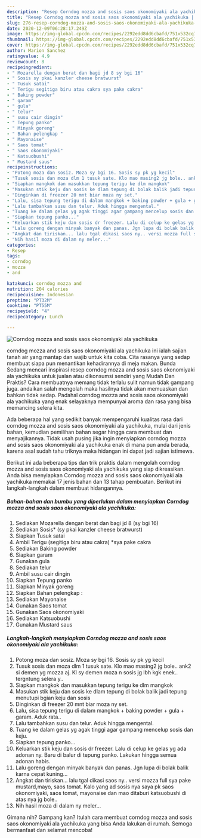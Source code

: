 ```yaml
---
description: "Resep Corndog mozza and sosis saos okonomiyaki ala yachikuka | Resep Bumbu Corndog mozza and sosis saos okonomiyaki ala yachikuka Yang Enak Dan Mudah"
title: "Resep Corndog mozza and sosis saos okonomiyaki ala yachikuka | Resep Bumbu Corndog mozza and sosis saos okonomiyaki ala yachikuka Yang Enak Dan Mudah"
slug: 276-resep-corndog-mozza-and-sosis-saos-okonomiyaki-ala-yachikuka-resep-bumbu-corndog-mozza-and-sosis-saos-okonomiyaki-ala-yachikuka-yang-enak-dan-mudah
date: 2020-12-09T06:28:17.249Z
image: https://img-global.cpcdn.com/recipes/2292edd8dd6cbafd/751x532cq70/corndog-mozza-and-sosis-saos-okonomiyaki-ala-yachikuka-foto-resep-utama.jpg
thumbnail: https://img-global.cpcdn.com/recipes/2292edd8dd6cbafd/751x532cq70/corndog-mozza-and-sosis-saos-okonomiyaki-ala-yachikuka-foto-resep-utama.jpg
cover: https://img-global.cpcdn.com/recipes/2292edd8dd6cbafd/751x532cq70/corndog-mozza-and-sosis-saos-okonomiyaki-ala-yachikuka-foto-resep-utama.jpg
author: Marion Sanchez
ratingvalue: 4.9
reviewcount: 8
recipeingredient:
- " Mozarella dengan berat dan bagi jd 8 sy bgi 16"
- " Sosis sy pkai kanzler cheese bratwurst"
- " Tusuk satai"
- " Terigu segitiga biru atau cakra sya pake cakra"
- " Baking powder"
- " garam"
- " gula"
- " telur"
- " susu cair dingin"
- " Tepung panko"
- " Minyak goreng"
- " Bahan pelengkap "
- " Mayonaise"
- " Saos tomat"
- " Saos okonomiyaki"
- " Katsuobushi"
- " Mustard saus"
recipeinstructions:
- "Potong moza dan sosiz. Moza sy bgi 16. Sosis sy pk yg kecil"
- "Tusuk sosis dan moza dlm 1 tusuk sate. Klo mao masing2 jg bole.. ank2 si demen yg mozza aj. Kl sy demen moza n sosis jg lbh kgk enek.. tergntung selera y.."
- "Siapkan mangkok dan masukkan tepung terigu ke dlm mangkok"
- "Masukan stik keju dan sosis ke dlam tepung di bolak balik jadi tepung menutupi bgian keju dan sosis"
- "Dinginkan di freezer 20 mnt biar moza ny set."
- "Lalu, sisa tepung terigu di dalam mangkok + baking powder + gula + garam. Aduk rata.."
- "Lalu tambahkan susu dan telur. Aduk hingga mengental."
- "Tuang ke dalam gelas yg agak tinggi agar gampang mencelup sosis dan keju."
- "Siapkan tepung panko..."
- "Keluarkan stik keju dan sosis dr freezer. Lalu di celup ke gelas yg ada adonan ny. Baru di balur di tepung panko. Lakukan hingga semua adonan habis."
- "Lalu goreng dengan minyak banyak dan panas. Jgn lupa di bolak balik karna cepat kuning..."
- "Angkat dan tiriskan... lalu tgal dikasi saos ny.. versi mozza full sya pake mustard,mayo, saos tomat. Kalo yang ad sosis nya saya pk saos okonomiyaki, saos tomat, mayonaise dan mao ditaburi katsuobushi di atas nya jg bole.."
- "Nih hasil moza di dalam ny meler..."
categories:
- Resep
tags:
- corndog
- mozza
- and

katakunci: corndog mozza and 
nutrition: 204 calories
recipecuisine: Indonesian
preptime: "PT32M"
cooktime: "PT55M"
recipeyield: "4"
recipecategory: Lunch

---
```



![Corndog mozza and sosis saos okonomiyaki ala yachikuka](https://img-global.cpcdn.com/recipes/2292edd8dd6cbafd/751x532cq70/corndog-mozza-and-sosis-saos-okonomiyaki-ala-yachikuka-foto-resep-utama.jpg)


corndog mozza and sosis saos okonomiyaki ala yachikuka ini ialah sajian tanah air yang mantap dan wajib untuk kita coba. Cita rasanya yang sedap membuat siapa pun menantikan kehadirannya di meja makan.
Bunda Sedang mencari inspirasi resep corndog mozza and sosis saos okonomiyaki ala yachikuka untuk jualan atau dikonsumsi sendiri yang Mudah Dan Praktis? Cara membuatnya memang tidak terlalu sulit namun tidak gampang juga. andaikan salah mengolah maka hasilnya tidak akan memuaskan dan bahkan tidak sedap. Padahal corndog mozza and sosis saos okonomiyaki ala yachikuka yang enak selayaknya mempunyai aroma dan rasa yang bisa memancing selera kita.



Ada beberapa hal yang sedikit banyak mempengaruhi kualitas rasa dari corndog mozza and sosis saos okonomiyaki ala yachikuka, mulai dari jenis bahan, kemudian pemilihan bahan segar hingga cara membuat dan menyajikannya. Tidak usah pusing jika ingin menyiapkan corndog mozza and sosis saos okonomiyaki ala yachikuka enak di mana pun anda berada, karena asal sudah tahu triknya maka hidangan ini dapat jadi sajian istimewa.


Berikut ini ada beberapa tips dan trik praktis dalam mengolah corndog mozza and sosis saos okonomiyaki ala yachikuka yang siap dikreasikan. Anda bisa menyiapkan Corndog mozza and sosis saos okonomiyaki ala yachikuka memakai 17 jenis bahan dan 13 tahap pembuatan. Berikut ini langkah-langkah dalam membuat hidangannya.

<!--inarticleads1-->

##### Bahan-bahan dan bumbu yang diperlukan dalam menyiapkan Corndog mozza and sosis saos okonomiyaki ala yachikuka:

1. Sediakan  Mozarella dengan berat dan bagi jd 8 (sy bgi 16)
1. Sediakan  Sosis* (sy pkai kanzler cheese bratwurst)
1. Siapkan  Tusuk satai
1. Ambil  Terigu (segitiga biru atau cakra) *sya pake cakra
1. Sediakan  Baking powder
1. Siapkan  garam
1. Gunakan  gula
1. Sediakan  telur
1. Ambil  susu cair dingin
1. Siapkan  Tepung panko
1. Siapkan  Minyak goreng
1. Siapkan  Bahan pelengkap :
1. Sediakan  Mayonaise
1. Gunakan  Saos tomat
1. Gunakan  Saos okonomiyaki
1. Sediakan  Katsuobushi
1. Gunakan  Mustard saus




<!--inarticleads2-->

##### Langkah-langkah menyiapkan Corndog mozza and sosis saos okonomiyaki ala yachikuka:

1. Potong moza dan sosiz. Moza sy bgi 16. Sosis sy pk yg kecil
1. Tusuk sosis dan moza dlm 1 tusuk sate. Klo mao masing2 jg bole.. ank2 si demen yg mozza aj. Kl sy demen moza n sosis jg lbh kgk enek.. tergntung selera y..
1. Siapkan mangkok dan masukkan tepung terigu ke dlm mangkok
1. Masukan stik keju dan sosis ke dlam tepung di bolak balik jadi tepung menutupi bgian keju dan sosis
1. Dinginkan di freezer 20 mnt biar moza ny set.
1. Lalu, sisa tepung terigu di dalam mangkok + baking powder + gula + garam. Aduk rata..
1. Lalu tambahkan susu dan telur. Aduk hingga mengental.
1. Tuang ke dalam gelas yg agak tinggi agar gampang mencelup sosis dan keju.
1. Siapkan tepung panko...
1. Keluarkan stik keju dan sosis dr freezer. Lalu di celup ke gelas yg ada adonan ny. Baru di balur di tepung panko. Lakukan hingga semua adonan habis.
1. Lalu goreng dengan minyak banyak dan panas. Jgn lupa di bolak balik karna cepat kuning...
1. Angkat dan tiriskan... lalu tgal dikasi saos ny.. versi mozza full sya pake mustard,mayo, saos tomat. Kalo yang ad sosis nya saya pk saos okonomiyaki, saos tomat, mayonaise dan mao ditaburi katsuobushi di atas nya jg bole..
1. Nih hasil moza di dalam ny meler...




Gimana nih? Gampang kan? Itulah cara membuat corndog mozza and sosis saos okonomiyaki ala yachikuka yang bisa Anda lakukan di rumah. Semoga bermanfaat dan selamat mencoba!

